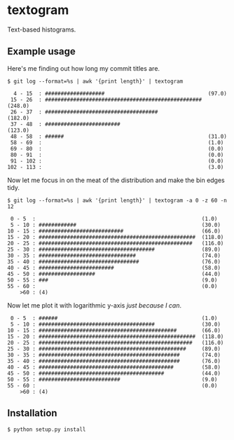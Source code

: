 textogram
====

Text-based histograms.


Example usage
----

Here's me finding out how long my commit titles are.

    $ git log --format=%s | awk '{print length}' | textogram

      4 - 15  : ###################                                 (97.0)
     15 - 26  : ##################################################  (248.0)
     26 - 37  : ####################################                (182.0)
     37 - 48  : ########################                            (123.0)
     48 - 58  : ######                                              (31.0)
     58 - 69  :                                                     (1.0)
     69 - 80  :                                                     (0.0)
     80 - 91  :                                                     (0.0)
     91 - 102 :                                                     (0.0)
    102 - 113 :                                                     (3.0)

Now let me focus in on the meat of the distribution and make the bin edges tidy.

    $ git log --format=%s | awk '{print length}' | textogram -a 0 -z 60 -n 12

     0 - 5  :                                                     (1.0)
     5 - 10 : ############                                        (30.0)
    10 - 15 : ###########################                         (66.0)
    15 - 20 : ##################################################  (118.0)
    20 - 25 : #################################################   (116.0)
    25 - 30 : #####################################               (89.0)
    30 - 35 : ###############################                     (74.0)
    35 - 40 : ################################                    (76.0)
    40 - 45 : ########################                            (58.0)
    45 - 50 : ##################                                  (44.0)
    50 - 55 : ###                                                 (9.0)
    55 - 60 :                                                     (0.0)
        >60 : (4)

Now let me plot it with logarithmic y-axis _just because I can_.

     0 - 5  : ######                                              (1.0)
     5 - 10 : #####################################               (30.0)
    10 - 15 : ############################################        (66.0)
    15 - 20 : ##################################################  (118.0)
    20 - 25 : #################################################   (116.0)
    25 - 30 : ###############################################     (89.0)
    30 - 35 : #############################################       (74.0)
    35 - 40 : #############################################       (76.0)
    40 - 45 : ###########################################         (58.0)
    45 - 50 : ########################################            (44.0)
    50 - 55 : ##########################                          (9.0)
    55 - 60 :                                                     (0.0)
        >60 : (4)


Installation
----

    $ python setup.py install
